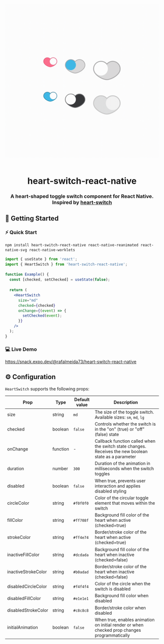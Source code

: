<br>

<div align="center">
  <img src="/ios.gif" alt="heart-switch Demo">
</div>

<br>

<h1 align="center">heart-switch-react-native</h1>
<h3 align="center">A heart-shaped toggle switch component for React Native. Inspired by  <a href="https://github.com/anatoliygatt/heart-switch">heart-switch</a>

<br>

## 🚀 Getting Started

### ⚡️ Quick Start

```shell
npm install heart-switch-react-native react-native-reanimated react-native-svg react-native-worklets
```

```jsx
import { useState } from 'react';
import { HeartSwitch } from 'heart-switch-react-native';

function Example() {
  const [checked, setChecked] = useState(false);

  return (
    <HeartSwitch
      size="md"
      checked={checked}
      onChange={(event) => {
        setChecked(event);
      }}
    />
  );
}
```

### 💻 Live Demo

https://snack.expo.dev/@rafalmeida73/heart-switch-react-native

## ⚙️ Configuration

`HeartSwitch` supports the following props:

| Prop                | Type     | Default value | Description                                                                                           |
| ------------------- | -------- | ------------- | ----------------------------------------------------------------------------------------------------- |
| size                | string   | `md`          | The size of the toggle switch. Available sizes: `sm`, `md`, `lg`                                      |
| checked             | boolean  | `false`       | Controls whether the switch is in the "on" (true) or "off" (false) state                              |
| onChange            | function | -             | Callback function called when the switch state changes. Receives the new boolean state as a parameter |
| duration            | number   | `300`         | Duration of the animation in milliseconds when the switch toggles                                     |
| disabled            | boolean  | `false`       | When true, prevents user interaction and applies disabled styling                                     |
| circleColor         | string   | `#f0f0f0`     | Color of the circular toggle element that moves within the switch                                     |
| fillColor           | string   | `#ff708f`     | Background fill color of the heart when active (checked=true)                                         |
| strokeColor         | string   | `#ff4e74`     | Border/stroke color of the heart when active (checked=true)                                           |
| inactiveFillColor   | string   | `#dcdada`     | Background fill color of the heart when inactive (checked=false)                                      |
| inactiveStrokeColor | string   | `#b0adad`     | Border/stroke color of the heart when inactive (checked=false)                                        |
| disabledCircleColor | string   | `#f4f4f4`     | Color of the circle when the switch is disabled                                                       |
| disabledFillColor   | string   | `#e1e1e1`     | Background fill color when disabled                                                                   |
| disabledStrokeColor | string   | `#c8c8c8`     | Border/stroke color when disabled                                                                     |
| initialAnimation    | boolean  | `false`       | When true, enables animation on initial render or when checked prop changes programmatically          |
